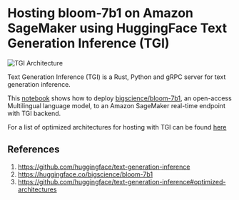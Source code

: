# Hosting bloom-7b1 on Amazon SageMaker using HuggingFace Text Generation Inference (TGI)

![TGI Architecture](https://huggingface.co/spaces/text-generation-inference/README/resolve/main/architecture.jpg)

Text Generation Inference (TGI) is a Rust, Python and gRPC server for text generation inference.

This [notebook](./hf-tgi-bloom7b1.ipynb) shows how to deploy [bigscience/bloom-7b1](https://huggingface.co/bigscience/bloom-7b1), an open-access Multilingual language model, to an Amazon SageMaker real-time endpoint with TGI backend.

For a list of optimized architectures for hosting with TGI can be found [here](https://github.com/huggingface/text-generation-inference#optimized-architectures)

## References

1. <https://github.com/huggingface/text-generation-inference>
2. <https://huggingface.co/bigscience/bloom-7b1>
3. <https://github.com/huggingface/text-generation-inference#optimized-architectures>
